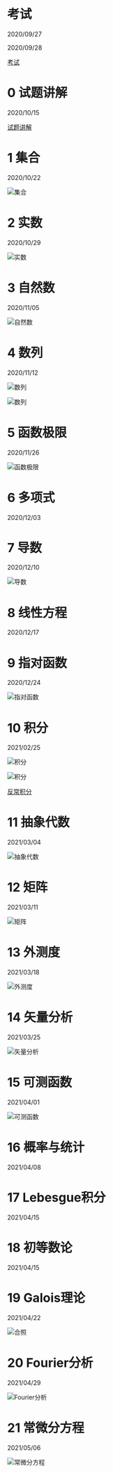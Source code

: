 # 考试

2020/09/27

2020/09/28

[考试](https://cdn.jsdelivr.net/gh/UlyssesZh/rdc_math_club_2020@master/quiz_math_club.pdf)

# 0 试题讲解

2020/10/15

[试题讲解](https://cdn.jsdelivr.net/gh/UlyssesZh/rdc_math_club_2020@master/quiz_math_club_ans.pdf)

# 1 集合

2020/10/22

![集合](https://cdn.jsdelivr.net/gh/UlyssesZh/rdc_math_club_2020@master/sets.svg)

# 2 实数

2020/10/29

![实数](https://cdn.jsdelivr.net/gh/UlyssesZh/rdc_math_club_2020@master/real_numbers.svg)

# 3 自然数

2020/11/05

![自然数](https://cdn.jsdelivr.net/gh/UlyssesZh/rdc_math_club_2020@master/natural_numbers.svg)

# 4 数列

2020/11/12

![数列](https://cdn.jsdelivr.net/gh/UlyssesZh/rdc_math_club_2020@master/sequences_1.svg)

![数列](https://cdn.jsdelivr.net/gh/UlyssesZh/rdc_math_club_2020@master/sequences_2.svg)

# 5 函数极限

2020/11/26

![函数极限](https://cdn.jsdelivr.net/gh/UlyssesZh/rdc_math_club_2020@master/functions_limits.svg)

# 6 多项式

2020/12/03

# 7 导数

2020/12/10

![导数](https://cdn.jsdelivr.net/gh/UlyssesZh/rdc_math_club_2020@master/derivatives.svg)

# 8 线性方程

2020/12/17

# 9 指对函数

2020/12/24

![指对函数](https://cdn.jsdelivr.net/gh/UlyssesZh/rdc_math_club_2020@master/exp_and_log.svg)

# 10 积分

2021/02/25

![积分](https://cdn.jsdelivr.net/gh/UlyssesZh/rdc_math_club_2020@master/integrals_1.svg)

![积分](https://cdn.jsdelivr.net/gh/UlyssesZh/rdc_math_club_2020@master/integrals_2.svg)

[反常积分](https://www.bilibili.com/video/BV1St4y1U7jn?p=3&t=89m36s)

# 11 抽象代数

2021/03/04

![抽象代数](https://cdn.jsdelivr.net/gh/UlyssesZh/rdc_math_club_2020@master/abstract_algebra.svg)

# 12 矩阵

2021/03/11

![矩阵](https://cdn.jsdelivr.net/gh/UlyssesZh/rdc_math_club_2020@master/matrices.svg)

# 13 外测度

2021/03/18

![外测度](https://cdn.jsdelivr.net/gh/UlyssesZh/rdc_math_club_2020@master/outer_measure.svg)

# 14 矢量分析

2021/03/25

![矢量分析](https://cdn.jsdelivr.net/gh/UlyssesZh/rdc_math_club_2020@master/vector_analysis.svg)

# 15 可测函数

2021/04/01

![可测函数](https://cdn.jsdelivr.net/gh/UlyssesZh/rdc_math_club_2020@master/measurable_functions.svg)

# 16 概率与统计

2021/04/08

# 17 Lebesgue积分

2021/04/15

# 18 初等数论

2021/04/15

# 19 Galois理论

2021/04/22

![合照](https://cdn.jsdelivr.net/gh/UlyssesZh/rdc_math_club_2020@master/group_photo.jpg)

# 20 Fourier分析

2021/04/29

![Fourier分析](https://cdn.jsdelivr.net/gh/UlyssesZh/rdc_math_club_2020@master/fourier_analysis.svg)

# 21 常微分方程

2021/05/06

![常微分方程](https://cdn.jsdelivr.net/gh/UlyssesZh/rdc_math_club_2020@master/ode.jpeg)
